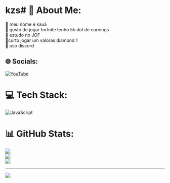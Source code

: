 # kzs# 💫 About Me:
🔭 meu nome é kauã<br>👯 gosto de jogar fortnite tenho 5k dol de earnings<br>🤝 estudo no JOF<br>🌱curto jogar um valoras diamond 1 <br>💬 uso discord<br>


## 🌐 Socials:
[![YouTube](https://img.shields.io/badge/YouTube-%23FF0000.svg?logo=YouTube&logoColor=white)](https://youtube.com/@kauzs) 

# 💻 Tech Stack:
![JavaScript](https://img.shields.io/badge/javascript-%23323330.svg?style=for-the-badge&logo=javascript&logoColor=%23F7DF1E)
# 📊 GitHub Stats:
![](https://github-readme-stats.vercel.app/api?username=kauzs&theme=dark&hide_border=false&include_all_commits=false&count_private=false)<br/>
![](https://github-readme-streak-stats.herokuapp.com/?user=kauzs&theme=dark&hide_border=false)<br/>
![](https://github-readme-stats.vercel.app/api/top-langs/?username=kauzs&theme=dark&hide_border=false&include_all_commits=false&count_private=false&layout=compact)

---
[![](https://visitcount.itsvg.in/api?id=kauzs&icon=0&color=0)](https://visitcount.itsvg.in)

<!-- Proudly created with GPRM ( https://gprm.itsvg.in ) -->
